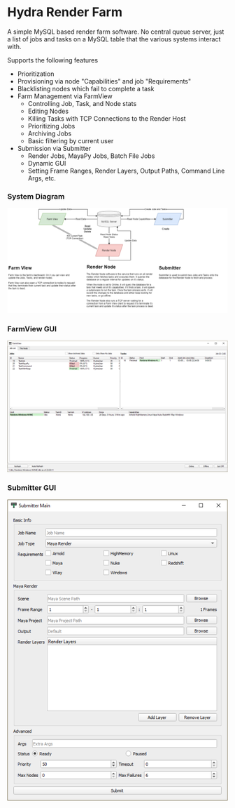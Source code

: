 # Hydra Render Farm
A simple MySQL based render farm software. No central queue server, just a list of jobs and tasks on a MySQL table that
the various systems interact with. 

Supports the following features
* Prioritization 
* Provisioning via node "Capabilities" and job "Requirements"
* Blacklisting nodes which fail to complete a task
* Farm Management via FarmView
  * Controlling Job, Task, and Node stats
  * Editing Nodes
  * Killing Tasks with TCP Connections to the Render Host
  * Prioritizing Jobs
  * Archiving Jobs
  * Basic filtering by current user
* Submission via Submitter
  * Render Jobs, MayaPy Jobs, Batch File Jobs
  * Dynamic GUI
  * Setting Frame Ranges, Render Layers, Output Paths, Command Line Args, etc. 

### System Diagram
![Hydra Diagram](docs/hydra_diagram.png?raw=true "Diagram")

### FarmView GUI
![FarmView GUI Screenshot](docs/farmview.png?raw=true "FarmView GUI")

### Submitter GUI
![Submitter GUI Screenshot](docs/submitter.png?raw=true "Submitter GUI")